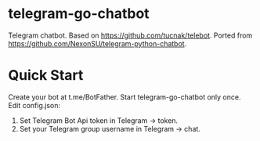 # telegram-go-chatbot
Telegram chatbot.
Based on https://github.com/tucnak/telebot.
Ported from https://github.com/NexonSU/telegram-python-chatbot.
# Quick Start
Create your bot at t.me/BotFather.
Start telegram-go-chatbot only once.
Edit config.json:
1) Set Telegram Bot Api token in Telegram -> token.
2) Set your Telegram group username in Telegram -> chat.
